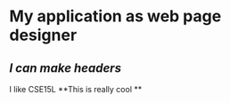 # My application as web page designer
## ***I can make headers*** ##
I like CSE15L
**This is really cool **


